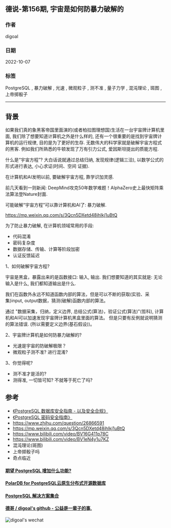 ## 德说-第156期, 宇宙是如何防暴力破解的  
                          
### 作者                          
digoal                          
                          
### 日期                          
2022-10-07                       
                          
### 标签                          
PostgreSQL , 暴力破解 , 光速 , 微观粒子 , 测不准 , 量子力学 , 混沌理论 , 斑图 , 上帝掷骰子                 
                          
----                          
                          
## 背景    
如果我们真的象黑客帝国里面演的(或者柏拉图理想国)生活在一台宇宙牌计算机里面, 我们除了想要知道计算机之外是什么样的, 还有一个很重要的是找到宇宙牌计算机的运行规律, 目的是为了更好的生存. 无数伟大的科学家就是破解宇宙方程式的黑客. 例如我们所熟悉的牛顿发现了万有引力公式, 爱因斯坦提出的质能方程.   
  
什么是“宇宙方程”?  大白话说就通过总结归纳, 发现规律(逻辑三洽), 以数学公式的形式进行表达, 小心求证(时间、空间 证据).   
  
在计算机和AI发明以前, 要破解宇宙方程, 靠学识加灵感.    
  
前几天看到一则新闻: DeepMind攻克50年数学难题！AlphaZero史上最快矩阵乘法算法登Nature封面.   
  
可能破解“宇宙方程”可以靠计算机和AI了: 暴力破解.    
  
https://mp.weixin.qq.com/s/3Qcn5DXetd48ihlkj1uBtQ  
  
为了防止暴力破解, 在计算机领域常用的手段:   
- 代码混淆  
- 密码复杂度  
- 数据存储、传输、计算等阶段加密  
- 认证反馈延迟  
  
1、如何破解宇宙方程?  
  
宇宙是黑盒，暴露出来的是函数接口: 输入, 输出. 我们想要知道的其实就是: 无论输入是什么, 我们都知道输出是什么.     
  
我们在函数外永远不知道函数内部的算法，但是可以不断的获取(实验、采集)input, output数据，猜测(破解)函数内部的算法。    
  
通过 "数据采集，归纳，定义边界, 总结公式(算法)，验证公式(算法)"(哲科), 计算机和AI可以加速发现宇宙牌计算机黑盒里面的算法。 但是只要有反例就说明猜测的算法错误. (所以需要定义边界(基石假设))。   
  
2、宇宙牌计算机是如何防暴力破解的?    
- 光速是宇宙的防破解极限？   
- 微观粒子测不准? 进行混淆?     
  
3、你觉得呢?   
- 测不准才是活的?   
- 测得准, 一切皆可知? 不就等于死亡了吗?   
  
  
## 参考  
- [《PostgreSQL 数据库安全指南 - 以及安全合规》](../201506/20150601_01.md)      
- [《PostgreSQL 密码安全指南》](../201410/20141009_01.md)   
- https://www.zhihu.com/question/26866591  
- https://mp.weixin.qq.com/s/3Qcn5DXetd48ihlkj1uBtQ  
- https://www.bilibili.com/video/BV16G411p78C  
- https://www.bilibili.com/video/BV1eN4y1u7KZ  
- 混沌理论(斑图)  
- 上帝掷骰子吗  
- 奇点临近
  
  
#### [期望 PostgreSQL 增加什么功能?](https://github.com/digoal/blog/issues/76 "269ac3d1c492e938c0191101c7238216")
  
  
#### [PolarDB for PostgreSQL云原生分布式开源数据库](https://github.com/ApsaraDB/PolarDB-for-PostgreSQL "57258f76c37864c6e6d23383d05714ea")
  
  
#### [PostgreSQL 解决方案集合](https://yq.aliyun.com/topic/118 "40cff096e9ed7122c512b35d8561d9c8")
  
  
#### [德哥 / digoal's github - 公益是一辈子的事.](https://github.com/digoal/blog/blob/master/README.md "22709685feb7cab07d30f30387f0a9ae")
  
  
![digoal's wechat](../pic/digoal_weixin.jpg "f7ad92eeba24523fd47a6e1a0e691b59")
  
